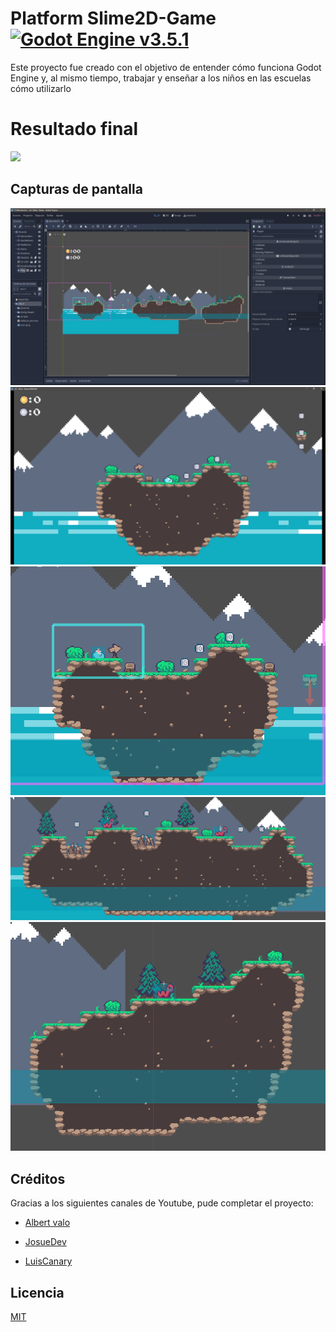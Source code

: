 # Platform Slime2D-Game [![Godot Engine v3.5.1](https://img.shields.io/badge/Godot%20Engine-v3.5.1-blue.svg)](https://godotengine.org/)


Este proyecto fue creado con el objetivo de entender cómo funciona Godot Engine y, al mismo tiempo, trabajar y enseñar a los niños en las escuelas cómo utilizarlo
# Resultado final
<img src="./docs/example.gif" aling="center" width="1000"></img>

## Capturas de pantalla

![capturas](./docs/1.png)
![capturas](./docs/2.png)
![capturas](./docs/3.png)
![capturas](./docs/4.png)
![capturas](./docs/5.png)


## Créditos

Gracias a los siguientes canales de Youtube, pude completar el proyecto:

- [Albert valo](https://www.youtube.com/@AlbertValo)

- [JosueDev](https://www.youtube.com/@josuec)

- [LuisCanary](https://www.youtube.com/@LuisCanary)



## Licencia

[MIT](./LICENCE)